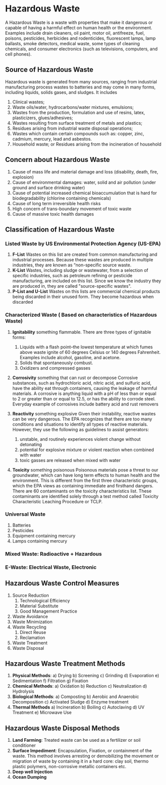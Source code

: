 # Hazardous Waste

A Hazardous Waste is a waste with properties that make it dangerous or capable of having a harmful effect on human health or the environment. Examples include drain cleaners, oil paint, motor oil, antifreeze, fuel, poisons, pesticides, herbicides and rodenticides, fluorescent lamps, lamp ballasts, smoke detectors, medical waste, some types of cleaning chemicals, and consumer electronics (such as televisions, computers, and cell phones).

## Source of Hazardous Waste 

Hazardous waste is generated from many sources, ranging from industrial manufacturing process wastes to batteries and may come in many forms, including liquids, solids gases, and sludges. It includes 
1. Clinical wastes; 
2. Waste oils/water, hydrocarbons/water mixtures, emulsions; 
3. Wastes from the production, formulation and use of resins, latex, plasticizers, glues/adhesives; 
4. Wastes resulting from surface treatment of metals and plastics; 
5. Residues arising from industrial waste disposal operations; 
6. Wastes which contain certain compounds such as: copper, zinc, cadmium, mercury, lead and asbestos. 
7. Household waste; or Residues arising from the incineration of household

## Concern about Hazardous Waste 

1. Cause of mass life and material damage and loss (disability, death, fire, explosion) 
2. Cause of environmental damages: water, solid and air pollution (under ground and surface drinking water) 
3. Cause of potential increased chemical bioaccumulation that is hard for biodegradability (chlorine containing chemicals) 
4. Cause of long term irreversible health risks 
5. High concern of trans-boundary movement of toxic waste 
6. Cause of massive toxic health damages

## Classification of Hazardous Waste

### Listed Waste by US Environmental Protection Agency (US-EPA)

1. **F-List** 
	Wastes on this list are created from common manufacturing and industrial processes. Because these wastes are produced in multiple industries, they are known as “non-specific source waste.
1. **K-List** 
	Wastes, including sludge or wastewater, from a selection of specific industries, such as petroleum refining or pesticide manufacturing, are included on this list. Since we know the industry they are produced in, they are called "source-specific wastes".
2. **P-List and U-List** 
	Wastes on this lists are commercial chemical products being discarded in their unused form. They become hazardous when discarded

### Characterized Waste ( Based on characteristics of Hazardous Waste)

1. **Ignitability**
	something flammable. There are three types of ignitable forms: 
	1. Liquids with a flash point–the lowest temperature at which fumes above waste ignite of 60 degrees Celsius or 140 degrees Fahrenheit. Examples include alcohol, gasoline, and acetone.  
	2. Solids that spontaneously combust.
	3. Oxidizers and compressed gasses 
 
2. **Corrosivity**
	something that can rust or decompose Corrosive substances, such as hydrochloric acid, nitric acid, and sulfuric acid, have the ability eat through containers, causing the leakage of harmful materials. A corrosive is anything liquid with a pH of less than or equal to 2 or greater than or equal to 12.5, or has the ability to corrode steel. Everyday example of corrosives include battery acid and rust removers

3. **Reactivity**
	something explosive Given their instability, reactive wastes can be very dangerous. The EPA recognizes that there are too many conditions and situations to identify all types of reactive materials. However, they use the following as guidelines to assist generators: 
	1. unstable, and routinely experiences violent change without detonating 
	2. potential for explosive mixture or violent reaction when combined with water 
	3. toxic gasses are released when mixed with water

4. **Toxicity**
	something poisonous Poisonous materials pose a threat to our groundwater, which can have long term effects to human health and the environment. This is different from the first three characteristic groups, which the EPA views as containing immediate and firsthand dangers. There are 60 contaminants on the toxicity characteristics list. These contaminants are identified solely through a test method called Toxicity Characteristic Leaching Procedure or TCLP.

### Universal Waste
1. Batteries
2. Pesticides 
3. Equipment containing mercury 
4. Lamps containing mercury 

### Mixed Waste: Radioactive + Hazardous

### E-Waste: Electrical Waste, Electronic

## Hazardous Waste Control Measures

1. Source Reduction
	1. Technological Efficiency
	2. Material Substitute 
	3. Good Management Practice 
2. Waste Avoidance 
3. Waste Minimization 
4. Waste Recycling
	1. Direct Reuse
	2. Reclamation 
5. Waste Treatment 
6. Waste Disposal

## Hazardous Waste Treatment Methods

1. **Physical Methods**: 
	a) Drying b) Screening 
	c) Grinding d) Evaporation 
	e) Sedimentation f) Filtration 
	g) Fixation 
1. **Chemical Methods**: 
	a) Oxidation b) Reduction c) Neutralization d) Hydrolysis 
3. **Biological Methods**: 
	a) Composting b) Aerobic and Anaerobic Decomposition 
	c) Activated Sludge d) Enzyme treatment 
4. **Thermal Methods** 
	a) Incineration b) Boiling c) Autoclaving d) UV Treatment e) Microwave Use

## Hazardous Waste Disposal Methods 

1. **Land Farming**: Treated waste can be used as a fertilizer or soil conditioner 
2. **Surface Impediment**: Encapsulation, Fixation, or containment of the waste. This method involves arresting or demobilizing the movement or migration of waste by containing it in a hard core: clay soil, thermo plastic polymers, non-corrosive metallic containers etc. 
3. **Deep well Injection** 
4. **Ocean Dumping**